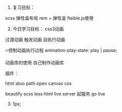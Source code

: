 1. 复习目标：

scss
弹性盒布局
rem + 弹性盒
fleible.js使用

2. 今日学习目标： css3动画

过渡动画 触发动画
自执行动画

⭐️控制动画执行过程
animation-play-state: play | pause;

动画库的使用
自己制作动画库

插件：

html
atuo
path
open
canvas
css

beautify scss less html
live server 起服务  go live

3. 1px;

